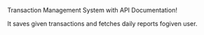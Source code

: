 Transaction Management System with API Documentation!

It saves given transactions and fetches daily reports fogiven user.

